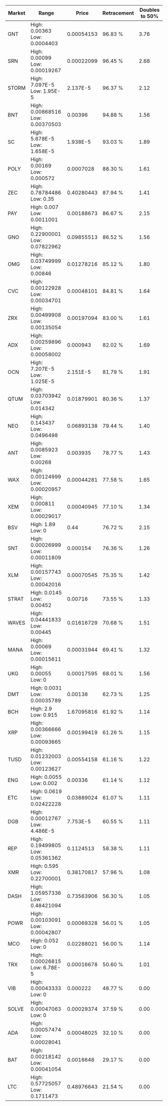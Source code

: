 | Market | Range | Price| Retracement | Doubles to 50% |
| --- | --- | --- | --- | --- |
| GNT | High: 0.00363<br />Low: 0.0004403 | 0.00054153 | 96.83 % | 3.76 |
| SRN | High: 0.00099<br />Low: 0.00019267 | 0.00022099 | 96.45 % | 2.68 |
| STORM | High: 7.097E-5<br />Low: 1.95E-5 | 2.137E-5 | 96.37 % | 2.12 |
| BNT | High: 0.00868516<br />Low: 0.00370503 | 0.00396 | 94.88 % | 1.56 |
| SC | High: 5.678E-5<br />Low: 1.658E-5 | 1.938E-5 | 93.03 % | 1.89 |
| POLY | High: 0.00169<br />Low: 0.000572 | 0.0007028 | 88.30 % | 1.61 |
| ZEC | High: 0.78784486<br />Low: 0.35 | 0.40280443 | 87.94 % | 1.41 |
| PAY | High: 0.007<br />Low: 0.0011001 | 0.00188673 | 86.67 % | 2.15 |
| GNO | High: 0.22900001<br />Low: 0.07822962 | 0.09855513 | 86.52 % | 1.56 |
| OMG | High: 0.03749999<br />Low: 0.00846 | 0.01278216 | 85.12 % | 1.80 |
| CVC | High: 0.00122928<br />Low: 0.00034701 | 0.00048101 | 84.81 % | 1.64 |
| ZRX | High: 0.00499908<br />Low: 0.00135054 | 0.00197094 | 83.00 % | 1.61 |
| ADX | High: 0.00259896<br />Low: 0.00058002 | 0.000943 | 82.02 % | 1.69 |
| OCN | High: 7.207E-5<br />Low: 1.025E-5 | 2.151E-5 | 81.79 % | 1.91 |
| QTUM | High: 0.03703942<br />Low: 0.014342 | 0.01879901 | 80.36 % | 1.37 |
| NEO | High: 0.143437<br />Low: 0.0496498 | 0.06893138 | 79.44 % | 1.40 |
| ANT | High: 0.0085923<br />Low: 0.00268 | 0.003935 | 78.77 % | 1.43 |
| WAX | High: 0.00124999<br />Low: 0.00020957 | 0.00044281 | 77.58 % | 1.65 |
| XEM | High: 0.000811<br />Low: 0.00029017 | 0.00040945 | 77.10 % | 1.34 |
| BSV | High: 1.89<br />Low: 0 | 0.44 | 76.72 % | 2.15 |
| SNT | High: 0.00026999<br />Low: 0.00011809 | 0.000154 | 76.36 % | 1.26 |
| XLM | High: 0.00157743<br />Low: 0.00042016 | 0.00070545 | 75.35 % | 1.42 |
| STRAT | High: 0.0145<br />Low: 0.00452 | 0.00716 | 73.55 % | 1.33 |
| WAVES | High: 0.04441833<br />Low: 0.00445 | 0.01616729 | 70.68 % | 1.51 |
| MANA | High: 0.00069<br />Low: 0.00015611 | 0.00031944 | 69.41 % | 1.32 |
| UKG | High: 0.00055<br />Low: 0 | 0.00017595 | 68.01 % | 1.56 |
| DMT | High: 0.0031<br />Low: 0.00035789 | 0.00138 | 62.73 % | 1.25 |
| BCH | High: 2.9<br />Low: 0.915 | 1.67095816 | 61.92 % | 1.14 |
| XRP | High: 0.00366666<br />Low: 0.00093665 | 0.00199419 | 61.26 % | 1.15 |
| TUSD | High: 0.01232003<br />Low: 0.00123627 | 0.00554158 | 61.16 % | 1.22 |
| ENG | High: 0.0055<br />Low: 0.002 | 0.00336 | 61.14 % | 1.12 |
| ETC | High: 0.0619<br />Low: 0.02422228 | 0.03889024 | 61.07 % | 1.11 |
| DGB | High: 0.00012767<br />Low: 4.486E-5 | 7.753E-5 | 60.55 % | 1.11 |
| REP | High: 0.19499805<br />Low: 0.05361362 | 0.1124513 | 58.38 % | 1.11 |
| XMR | High: 0.595<br />Low: 0.22700001 | 0.38170817 | 57.96 % | 1.08 |
| DASH | High: 1.05957336<br />Low: 0.48421094 | 0.73563906 | 56.30 % | 1.05 |
| POWR | High: 0.00103091<br />Low: 0.00042807 | 0.00069328 | 56.01 % | 1.05 |
| MCO | High: 0.052<br />Low: 0 | 0.02288021 | 56.00 % | 1.14 |
| TRX | High: 0.00026815<br />Low: 6.78E-5 | 0.00016678 | 50.60 % | 1.01 |
| VIB | High: 0.00043333<br />Low: 0 | 0.000222 | 48.77 % | 0.00 |
| SOLVE | High: 0.00047063<br />Low: 0 | 0.00029374 | 37.59 % | 0.00 |
| ADA | High: 0.00057474<br />Low: 0.00028041 | 0.00048025 | 32.10 % | 0.00 |
| BAT | High: 0.00218142<br />Low: 0.00041054 | 0.0016648 | 29.17 % | 0.00 |
| LTC | High: 0.57725057<br />Low: 0.1711473 | 0.48976643 | 21.54 % | 0.00 |
